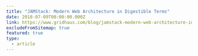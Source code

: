 ```yaml
---
title: "JAMStack: Modern Web Architecture in Digestible Terms"
date: 2018-07-09T00:00:00.000Z
link: https://www.gridhaus.com/blog/jamstack-modern-web-architecture-in-digestible-terms
excludeFromSitemap: true
featured: true
type:
  - article
---
```

